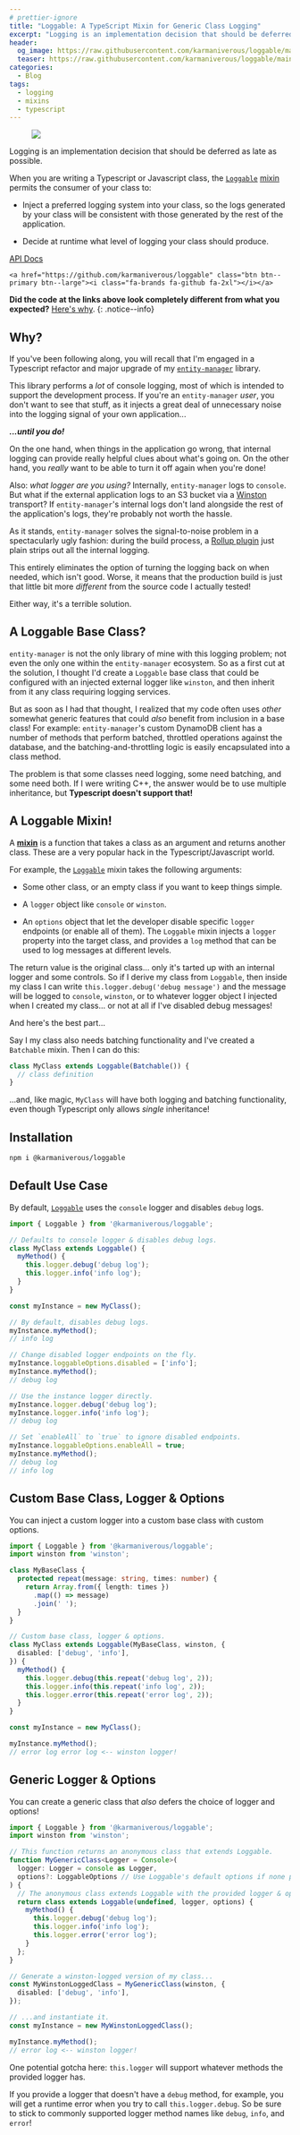 ```yaml
---
# prettier-ignore
title: "Loggable: A TypeScript Mixin for Generic Class Logging"
excerpt: "Logging is an implementation decision that should be deferred as late as possible. Loggable lets you defer it until runtime!"
header:
  og_image: https://raw.githubusercontent.com/karmaniverous/loggable/main/assets/loggable-banner.jpg
  teaser: https://raw.githubusercontent.com/karmaniverous/loggable/main/assets/loggable-square.jpg
categories:
  - Blog
tags:
  - logging
  - mixins
  - typescript
---
```


<figure class="align-left drop-image">
    <img src="https://raw.githubusercontent.com/karmaniverous/loggable/main/assets/loggable-square.jpg">
</figure>

Logging is an implementation decision that should be deferred as late as possible.

When you are writing a Typescript or Javascript class, the [`Loggable`](https://github.com/karmaniverous/loggable) [mixin](https://medium.com/@saif.adnan/typescript-mixin-ee962be3224d) permits the consumer of your class to:

- Inject a preferred logging system into your class, so the logs generated by your class will be consistent with those generated by the rest of the application.

- Decide at runtime what level of logging your class should produce.

<div class="button-row--left">
    <a href="https://docs.karmanivero.us/loggable/" class="btn btn--info btn--large">API Docs</a>

    <a href="https://github.com/karmaniverous/loggable" class="btn btn--primary btn--large"><i class="fa-brands fa-github fa-2xl"></i></a>

</div>

**Did the code at the links above look completely different from what you expected?** [Here's why](/blog/mixin-it-up-picking-the-right-problem-to-solve).
{: .notice--info}

## Why?

If you've been following along, you will recall that I'm engaged in a Typescript refactor and major upgrade of my [`entity-manager`](https://github.com/karmaniverous/entity-manager) library.

This library performs a _lot_ of console logging, most of which is intended to support the development process. If you're an `entity-manager` _user_, you don't want to see that stuff, as it injects a great deal of unnecessary noise into the logging signal of your own application...

_**...until you do!**_

On the one hand, when things in the application go wrong, that internal logging can provide really helpful clues about what's going on. On the other hand, you _really_ want to be able to turn it off again when you're done!

Also: _what logger are you using?_ Internally, `entity-manager` logs to `console`. But what if the external application logs to an S3 bucket via a [Winston](https://github.com/winstonjs/winston) transport? If `entity-manager`'s internal logs don't land alongside the rest of the application's logs, they're probably not worth the hassle.

As it stands, `entity-manager` solves the signal-to-noise problem in a spectacularly ugly fashion: during the build process, a [Rollup plugin](https://www.npmjs.com/package/@rollup/plugin-strip) just plain strips out all the internal logging.

This entirely eliminates the option of turning the logging back on when needed, which isn't good. Worse, it means that the production build is just that little bit more _different_ from the source code I actually tested!

Either way, it's a terrible solution.

## A Loggable Base Class?

`entity-manager` is not the only library of mine with this logging problem; not even the only one within the `entity-manager` ecosystem. So as a first cut at the solution, I thought I'd create a `Loggable` base class that could be configured with an injected external logger like `winston`, and then inherit from it any class requiring logging services.

But as soon as I had that thought, I realized that my code often uses _other_ somewhat generic features that could _also_ benefit from inclusion in a base class! For example: `entity-manager`'s custom DynamoDB client has a number of methods that perform batched, throttled operations against the database, and the batching-and-throttling logic is easily encapsulated into a class method.

The problem is that some classes need logging, some need batching, and some need both. If I were writing C++, the answer would be to use multiple inheritance, but **Typescript doesn't support that!**

## A Loggable Mixin!

A [**mixin**](https://medium.com/@saif.adnan/typescript-mixin-ee962be3224d) is a function that takes a class as an argument and returns another class. These are a very popular hack in the Typescript/Javascript world.

For example, the [`Loggable`](https://github.com/karmaniverous/loggable) mixin takes the following arguments:

- Some other class, or an empty class if you want to keep things simple.

- A `logger` object like `console` or `winston`.

- An `options` object that let the developer disable specific `logger` endpoints (or enable all of them). The `Loggable` mixin injects a `logger` property into the target class, and provides a `log` method that can be used to log messages at different levels.

The return value is the original class... only it's tarted up with an internal logger and some controls. So if I derive my class from `Loggable`, then inside my class I can write `this.logger.debug('debug message')` and the message will be logged to `console`, `winston`, or to whatever logger object I injected when I created my class... or not at all if I've disabled debug messages!

And here's the best part...

Say I my class also needs batching functionality and I've created a `Batchable` mixin. Then I can do this:

```ts
class MyClass extends Loggable(Batchable()) {
  // class definition
}
```

...and, like magic, `MyClass` will have both logging and batching functionality, even though Typescript only allows _single_ inheritance!

## Installation

```bash
npm i @karmaniverous/loggable
```

## Default Use Case

By default, [`Loggable`](https://docs.karmanivero.us/loggable/functions/loggable.Loggable.html) uses the `console` logger and disables `debug` logs.

```ts
import { Loggable } from '@karmaniverous/loggable';

// Defaults to console logger & disables debug logs.
class MyClass extends Loggable() {
  myMethod() {
    this.logger.debug('debug log');
    this.logger.info('info log');
  }
}

const myInstance = new MyClass();

// By default, disables debug logs.
myInstance.myMethod();
// info log

// Change disabled logger endpoints on the fly.
myInstance.loggableOptions.disabled = ['info'];
myInstance.myMethod();
// debug log

// Use the instance logger directly.
myInstance.logger.debug('debug log');
myInstance.logger.info('info log');
// debug log

// Set `enableAll` to `true` to ignore disabled endpoints.
myInstance.loggableOptions.enableAll = true;
myInstance.myMethod();
// debug log
// info log
```

## Custom Base Class, Logger & Options

You can inject a custom logger into a custom base class with custom options.

```ts
import { Loggable } from '@karmaniverous/loggable';
import winston from 'winston';

class MyBaseClass {
  protected repeat(message: string, times: number) {
    return Array.from({ length: times })
      .map(() => message)
      .join(' ');
  }
}

// Custom base class, logger & options.
class MyClass extends Loggable(MyBaseClass, winston, {
  disabled: ['debug', 'info'],
}) {
  myMethod() {
    this.logger.debug(this.repeat('debug log', 2));
    this.logger.info(this.repeat('info log', 2));
    this.logger.error(this.repeat('error log', 2));
  }
}

const myInstance = new MyClass();

myInstance.myMethod();
// error log error log <-- winston logger!
```

## Generic Logger & Options

You can create a generic class that _also_ defers the choice of logger and options!

```ts
import { Loggable } from '@karmaniverous/loggable';
import winston from 'winston';

// This function returns an anonymous class that extends Loggable.
function MyGenericClass<Logger = Console>(
  logger: Logger = console as Logger,
  options?: LoggableOptions // Use Loggable's default options if none provided.
) {
  // The anonymous class extends Loggable with the provided logger & options.
  return class extends Loggable(undefined, logger, options) {
    myMethod() {
      this.logger.debug('debug log');
      this.logger.info('info log');
      this.logger.error('error log');
    }
  };
}

// Generate a winston-logged version of my class...
const MyWinstonLoggedClass = MyGenericClass(winston, {
  disabled: ['debug', 'info'],
});

// ...and instantiate it.
const myInstance = new MyWinstonLoggedClass();

myInstance.myMethod();
// error log <-- winston logger!
```

One potential gotcha here: `this.logger` will support whatever methods the provided logger has.

If you provide a logger that doesn't have a `debug` method, for example, you will get a runtime error when you try to call `this.logger.debug`. So be sure to stick to commonly supported logger method names like `debug`, `info`, and `error`!
